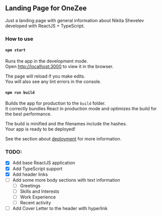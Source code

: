 ## Landing Page for OneZee

Just a landing page with general information about Nikita Shevelev developed with ReactJS + TypeScript.

### How to use

#### `npm start`

Runs the app in the development mode.\
Open [http://localhost:3000](http://localhost:3000) to view it in the browser.

The page will reload if you make edits.\
You will also see any lint errors in the console.

#### `npm run build`

Builds the app for production to the `build` folder.\
It correctly bundles React in production mode and optimizes the build for the best performance.

The build is minified and the filenames include the hashes.\
Your app is ready to be deployed!

See the section about [deployment](https://facebook.github.io/create-react-app/docs/deployment) for more information.

### TODO:

- [x] Add base ReactJS application
- [x] Add TypeScript support
- [x] Add header links
- [ ] Add some more body sections with text information
    - [ ] Greetings
    - [ ] Skills and Interests
    - [ ] Work Experience
    - [ ] Recent activity
- [ ] Add Cover Letter to the header with hyperlink
